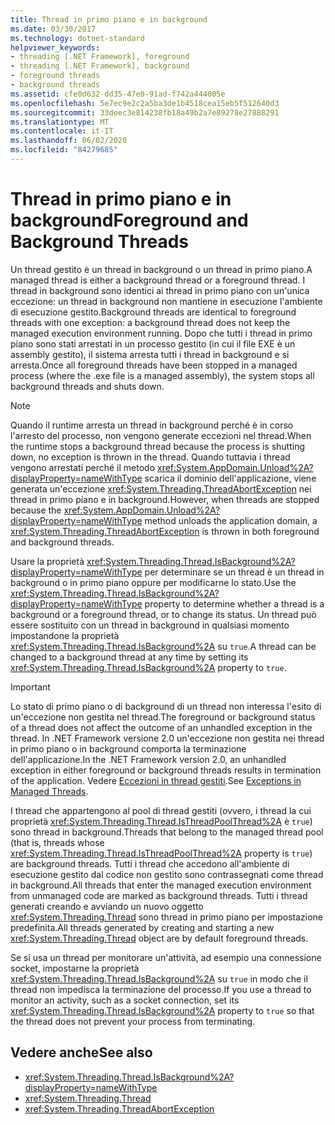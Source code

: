 ```yaml
---
title: Thread in primo piano e in background
ms.date: 03/30/2017
ms.technology: dotnet-standard
helpviewer_keywords:
- threading [.NET Framework], foreground
- threading [.NET Framework], background
- foreground threads
- background threads
ms.assetid: cfe0d632-dd35-47e0-91ad-f742a444005e
ms.openlocfilehash: 5e7ec9e2c2a5ba3de1b4518cea15eb5f512640d3
ms.sourcegitcommit: 33deec3e814238fb18a49b2a7e89278e27888291
ms.translationtype: MT
ms.contentlocale: it-IT
ms.lasthandoff: 06/02/2020
ms.locfileid: "84279685"
---
```

# <a name="foreground-and-background-threads"></a><span data-ttu-id="134f0-102">Thread in primo piano e in background</span><span class="sxs-lookup"><span data-stu-id="134f0-102">Foreground and Background Threads</span></span>
<span data-ttu-id="134f0-103">Un thread gestito è un thread in background o un thread in primo piano.</span><span class="sxs-lookup"><span data-stu-id="134f0-103">A managed thread is either a background thread or a foreground thread.</span></span> <span data-ttu-id="134f0-104">I thread in background sono identici ai thread in primo piano con un'unica eccezione: un thread in background non mantiene in esecuzione l'ambiente di esecuzione gestito.</span><span class="sxs-lookup"><span data-stu-id="134f0-104">Background threads are identical to foreground threads with one exception: a background thread does not keep the managed execution environment running.</span></span> <span data-ttu-id="134f0-105">Dopo che tutti i thread in primo piano sono stati arrestati in un processo gestito (in cui il file EXE è un assembly gestito), il sistema arresta tutti i thread in background e si arresta.</span><span class="sxs-lookup"><span data-stu-id="134f0-105">Once all foreground threads have been stopped in a managed process (where the .exe file is a managed assembly), the system stops all background threads and shuts down.</span></span>  
  
> [!NOTE]
> <span data-ttu-id="134f0-106">Quando il runtime arresta un thread in background perché è in corso l'arresto del processo, non vengono generate eccezioni nel thread.</span><span class="sxs-lookup"><span data-stu-id="134f0-106">When the runtime stops a background thread because the process is shutting down, no exception is thrown in the thread.</span></span> <span data-ttu-id="134f0-107">Quando tuttavia i thread vengono arrestati perché il metodo <xref:System.AppDomain.Unload%2A?displayProperty=nameWithType> scarica il dominio dell'applicazione, viene generata un'eccezione <xref:System.Threading.ThreadAbortException> nei thread in primo piano e in background.</span><span class="sxs-lookup"><span data-stu-id="134f0-107">However, when threads are stopped because the <xref:System.AppDomain.Unload%2A?displayProperty=nameWithType> method unloads the application domain, a <xref:System.Threading.ThreadAbortException> is thrown in both foreground and background threads.</span></span>  
  
 <span data-ttu-id="134f0-108">Usare la proprietà <xref:System.Threading.Thread.IsBackground%2A?displayProperty=nameWithType> per determinare se un thread è un thread in background o in primo piano oppure per modificarne lo stato.</span><span class="sxs-lookup"><span data-stu-id="134f0-108">Use the <xref:System.Threading.Thread.IsBackground%2A?displayProperty=nameWithType> property to determine whether a thread is a background or a foreground thread, or to change its status.</span></span> <span data-ttu-id="134f0-109">Un thread può essere sostituito con un thread in background in qualsiasi momento impostandone la proprietà <xref:System.Threading.Thread.IsBackground%2A> su `true`.</span><span class="sxs-lookup"><span data-stu-id="134f0-109">A thread can be changed to a background thread at any time by setting its <xref:System.Threading.Thread.IsBackground%2A> property to `true`.</span></span>  
  
> [!IMPORTANT]
> <span data-ttu-id="134f0-110">Lo stato di primo piano o di background di un thread non interessa l'esito di un'eccezione non gestita nel thread.</span><span class="sxs-lookup"><span data-stu-id="134f0-110">The foreground or background status of a thread does not affect the outcome of an unhandled exception in the thread.</span></span> <span data-ttu-id="134f0-111">In .NET Framework versione 2.0 un'eccezione non gestita nei thread in primo piano o in background comporta la terminazione dell'applicazione.</span><span class="sxs-lookup"><span data-stu-id="134f0-111">In the .NET Framework version 2.0, an unhandled exception in either foreground or background threads results in termination of the application.</span></span> <span data-ttu-id="134f0-112">Vedere [Eccezioni in thread gestiti](exceptions-in-managed-threads.md).</span><span class="sxs-lookup"><span data-stu-id="134f0-112">See [Exceptions in Managed Threads](exceptions-in-managed-threads.md).</span></span>  
  
 <span data-ttu-id="134f0-113">I thread che appartengono al pool di thread gestiti (ovvero, i thread la cui proprietà <xref:System.Threading.Thread.IsThreadPoolThread%2A> è `true`) sono thread in background.</span><span class="sxs-lookup"><span data-stu-id="134f0-113">Threads that belong to the managed thread pool (that is, threads whose <xref:System.Threading.Thread.IsThreadPoolThread%2A> property is `true`) are background threads.</span></span> <span data-ttu-id="134f0-114">Tutti i thread che accedono all'ambiente di esecuzione gestito dal codice non gestito sono contrassegnati come thread in background.</span><span class="sxs-lookup"><span data-stu-id="134f0-114">All threads that enter the managed execution environment from unmanaged code are marked as background threads.</span></span> <span data-ttu-id="134f0-115">Tutti i thread generati creando e avviando un nuovo oggetto <xref:System.Threading.Thread> sono thread in primo piano per impostazione predefinita.</span><span class="sxs-lookup"><span data-stu-id="134f0-115">All threads generated by creating and starting a new <xref:System.Threading.Thread> object are by default foreground threads.</span></span>  
  
 <span data-ttu-id="134f0-116">Se si usa un thread per monitorare un'attività, ad esempio una connessione socket, impostarne la proprietà <xref:System.Threading.Thread.IsBackground%2A> su `true` in modo che il thread non impedisca la terminazione del processo.</span><span class="sxs-lookup"><span data-stu-id="134f0-116">If you use a thread to monitor an activity, such as a socket connection, set its <xref:System.Threading.Thread.IsBackground%2A> property to `true` so that the thread does not prevent your process from terminating.</span></span>  
  
## <a name="see-also"></a><span data-ttu-id="134f0-117">Vedere anche</span><span class="sxs-lookup"><span data-stu-id="134f0-117">See also</span></span>

- <xref:System.Threading.Thread.IsBackground%2A?displayProperty=nameWithType>
- <xref:System.Threading.Thread>
- <xref:System.Threading.ThreadAbortException>
